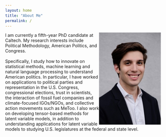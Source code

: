 ```yaml
---
layout: home
title: "About Me"
permalink: /
---
```


<img style="float: right;" src="/images/headshot-debanks-new.jpg">

I am currently a fifth-year PhD candidate at Caltech. My research interests include Political Methodology, American Politics, and Congress. <br/><br/>Specifically, 
I study how to innovate on statistical methods, machine learning  and natural language processing to understand American politics. In particular, I have worked on applications to political parties and representation in the U.S. Congress, congressional elections, trust in scientists, the interaction of fossil fuel companies and climate-focused IGOs/NGOs, and collective action movements such as MeToo. I also work on developing tensor-based methods for latent variable models, in addition to understanding applications for latent variable models to studying U.S. legislatures at the federal and state level. 






